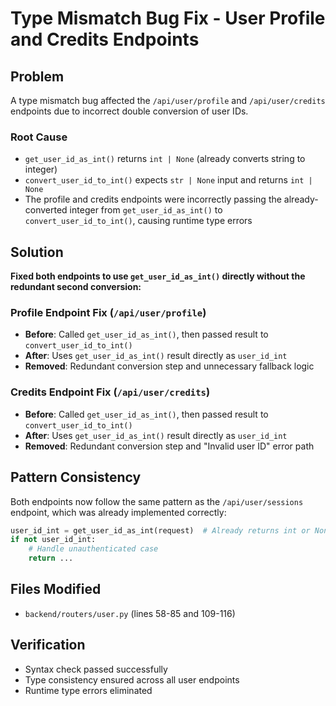 # Type Mismatch Bug Fix - User Profile and Credits Endpoints

## Problem
A type mismatch bug affected the `/api/user/profile` and `/api/user/credits` endpoints due to incorrect double conversion of user IDs.

### Root Cause
- `get_user_id_as_int()` returns `int | None` (already converts string to integer)
- `convert_user_id_to_int()` expects `str | None` input and returns `int | None`
- The profile and credits endpoints were incorrectly passing the already-converted integer from `get_user_id_as_int()` to `convert_user_id_to_int()`, causing runtime type errors

## Solution
**Fixed both endpoints to use `get_user_id_as_int()` directly without the redundant second conversion:**

### Profile Endpoint Fix (`/api/user/profile`)
- **Before**: Called `get_user_id_as_int()`, then passed result to `convert_user_id_to_int()` 
- **After**: Uses `get_user_id_as_int()` result directly as `user_id_int`
- **Removed**: Redundant conversion step and unnecessary fallback logic

### Credits Endpoint Fix (`/api/user/credits`)
- **Before**: Called `get_user_id_as_int()`, then passed result to `convert_user_id_to_int()`
- **After**: Uses `get_user_id_as_int()` result directly as `user_id_int`
- **Removed**: Redundant conversion step and "Invalid user ID" error path

## Pattern Consistency
Both endpoints now follow the same pattern as the `/api/user/sessions` endpoint, which was already implemented correctly:

```python
user_id_int = get_user_id_as_int(request)  # Already returns int or None
if not user_id_int:
    # Handle unauthenticated case
    return ...
```

## Files Modified
- `backend/routers/user.py` (lines 58-85 and 109-116)

## Verification
- Syntax check passed successfully
- Type consistency ensured across all user endpoints
- Runtime type errors eliminated